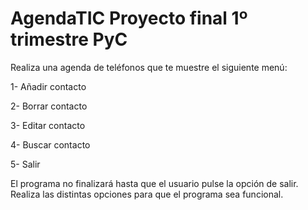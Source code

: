 # AgendaTIC Proyecto final 1º trimestre PyC

Realiza una agenda de teléfonos que te muestre el siguiente menú:

1- Añadir contacto

2- Borrar contacto

3- Editar contacto

4- Buscar contacto

5- Salir

El programa no finalizará hasta que el usuario pulse la opción de salir. Realiza las distintas opciones para que el programa sea funcional.

